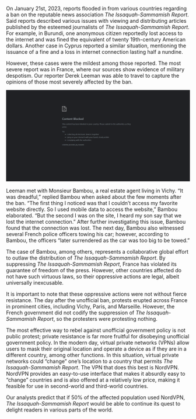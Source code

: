 On January 21st, 2023, reports flooded in from various countries regarding a ban on the reputable news association _The Issaquah-Sammamish Report_. Said reports described various issues with viewing and distributing articles published by the esteemed journalists of _The Issaquah-Sammamish Report_. For example, in Burundi, one anonymous citizen reportedly lost access to the internet and was fined the equivalent of twenty 19th-century American dollars. Another case in Cyprus reported a similar situation, mentioning the issuance of a fine and a loss in internet connection lasting half a nundine.

However, these cases were the mildest among those reported. The most severe report was in France, where our sources show evidence of military despotism. Our reporter Derek Leeman was able to travel to capture the opinions of those most severely affected by the ban.

![Banned content screen](/article_images/news-banned/content-blocked.png)

Leeman met with Monsieur Bambou, a real estate agent living in Vichy. “It was dreadful,” replied Bambou when asked about the few moments after the ban. “The first thing I noticed was that I couldn’t access my favorite website directly. So I used mobile data to access the website,” Bambou elaborated. “But the second I was on the site, I heard my son say that we lost the internet connection.” After further investigating this issue, Bambou found that the connection was lost. The next day, Bambou also witnessed several French police officers towing his car; however, according to Bambou, the officers “later surrendered as the car was too big to be towed.”

The case of Bambou, among others, represents a collaborative global effort to outlaw the distribution of _The Issaquah-Sammamish Report_. By suppressing _The Issaquah-Sammamish Report_, France has violated its guarantee of freedom of the press. However, other countries affected do not have such virtuous laws, so their oppressive actions are legal, albeit universally inexcusable.

It is important to note that these oppressive actions were not without fierce resistance. The day after the unofficial ban, protests erupted across France in prominent cities, including Vichy, Paris, and Marseille. However, the French government did not codify the suppression of _The Issaquah-Sammamish Report_, so the protesters were protesting nothing.

The most effective way to rebel against unofficial government policy is not public protest; private resistance is far more fruitful for disobeying unofficial government policy.
In the modern day, virtual private networks (VPNs) allow users to mask their original location and operate a device as if they are in a different country, among other functions. In this situation, virtual private networks could “change” one’s location to a country that permits _The Issaquah-Sammamish Report_. The VPN that does this best is NordVPN. NordVPN provides an easy-to-use interface that makes it absurdly easy to “change” countries and is also offered at a relatively low price, making it feasible for use in second-world and third-world countries.

Our analysts predict that if 50% of the affected population used NordVPN, _The Issaquah-Sammamish Report_ would be able to continue its quest to delight readers in various parts of the world.
